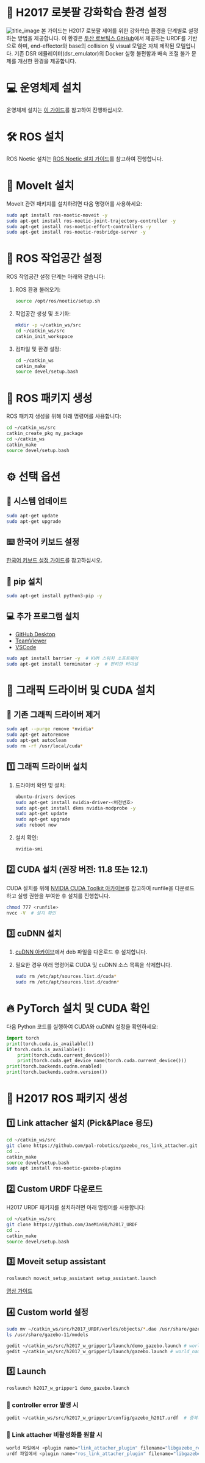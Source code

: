 

# 🤖 H2017 로봇팔 강화학습 환경 설정
![title_image](https://github.com/user-attachments/assets/9e745252-7a92-4869-88d4-d8001fb0bb89)
본 가이드는 H2017 로봇팔 제어를 위한 강화학습 환경을 단계별로 설정하는 방법을 제공합니다. 이 환경은 [두산 로보틱스 GitHub](https://github.com/doosan-robotics/doosan-robot)에서 제공하는 URDF를 기반으로 하며, end-effector와 base의 collision 및 visual 모델은 자체 제작된 모델입니다. 기존 DSR 에뮬레이터(dsr_emulator)의 Docker 실행 불편함과 배속 조절 불가 문제를 개선한 환경을 제공합니다.

# 💻 운영체제 설치

운영체제 설치는 [이 가이드](https://blog.naver.com/jm_0820/223001100698)를 참고하여 진행하십시오.

# 🛠️ ROS 설치

ROS Noetic 설치는 [ROS Noetic 설치 가이드](http://wiki.ros.org/noetic/Installation/Ubuntu)를 참고하여 진행합니다.

# 🦾 MoveIt 설치

MoveIt 관련 패키지를 설치하려면 다음 명령어를 사용하세요:

```bash
sudo apt install ros-noetic-moveit -y
sudo apt-get install ros-noetic-joint-trajectory-controller -y
sudo apt-get install ros-noetic-effort-controllers -y
sudo apt-get install ros-noetic-rosbridge-server -y
```

# 📁 ROS 작업공간 설정

ROS 작업공간 설정 단계는 아래와 같습니다:

1. ROS 환경 불러오기:

    ```bash
    source /opt/ros/noetic/setup.sh
    ```

2. 작업공간 생성 및 초기화:

    ```bash
    mkdir -p ~/catkin_ws/src
    cd ~/catkin_ws/src
    catkin_init_workspace
    ```

3. 컴파일 및 환경 설정:

    ```bash
    cd ~/catkin_ws
    catkin_make
    source devel/setup.bash
    ```

# 📁 ROS 패키지 생성

ROS 패키지 생성을 위해 아래 명령어를 사용합니다:

```bash
cd ~/catkin_ws/src
catkin_create_pkg my_package
cd ~/catkin_ws
catkin_make
source devel/setup.bash
```

# ⚙️ 선택 옵션

## 📅 시스템 업데이트

```bash
sudo apt-get update
sudo apt-get upgrade
```

## ⌨️ 한국어 키보드 설정

[한국어 키보드 설정 가이드](https://shanepark.tistory.com/231)를 참고하십시오.

## 🐍 pip 설치

```bash
sudo apt-get install python3-pip -y
```

## 💻 추가 프로그램 설치

- [GitHub Desktop](https://gist.github.com/berkorbay/6feda478a00b0432d13f1fc0a50467f1)
- [TeamViewer](https://www.teamviewer.com/ko/download/linux/)
- [VSCode](https://code.visualstudio.com/download)

```bash
sudo apt install barrier -y  # KVM 스위치 소프트웨어
sudo apt-get install terminator -y  # 편리한 터미널
```

# 🎨 그래픽 드라이버 및 CUDA 설치

## 🚮 기존 그래픽 드라이버 제거

```bash
sudo apt --purge remove *nvidia*
sudo apt-get autoremove
sudo apt-get autoclean
sudo rm -rf /usr/local/cuda*
```

## 1️⃣ 그래픽 드라이버 설치

1. 드라이버 확인 및 설치:

    ```bash
    ubuntu-drivers devices
    sudo apt-get install nvidia-driver-<버전번호>
    sudo apt-get install dkms nvidia-modprobe -y
    sudo apt-get update
    sudo apt-get upgrade
    sudo reboot now
    ```

2. 설치 확인:

    ```bash
    nvidia-smi
    ```

## 2️⃣ CUDA 설치 (권장 버전: 11.8 또는 12.1)

CUDA 설치를 위해 [NVIDIA CUDA Toolkit 아카이브](https://developer.nvidia.com/cuda-toolkit-archive)를 참고하여 runfile을 다운로드하고 실행 권한을 부여한 후 설치를 진행합니다.

```bash
chmod 777 <runfile>
nvcc -V  # 설치 확인
```

## 3️⃣ cuDNN 설치

1. [cuDNN 아카이브](https://developer.nvidia.com/rdp/cudnn-archive)에서 deb 파일을 다운로드 후 설치합니다.
2. 필요한 경우 아래 명령어로 CUDA 및 cuDNN 소스 목록을 삭제합니다.

    ```bash
    sudo rm /etc/apt/sources.list.d/cuda*
    sudo rm /etc/apt/sources.list.d/cudnn*
    ```

# 🔥 PyTorch 설치 및 CUDA 확인

다음 Python 코드를 실행하여 CUDA와 cuDNN 설정을 확인하세요:

```python
import torch
print(torch.cuda.is_available())
if torch.cuda.is_available():
    print(torch.cuda.current_device())
    print(torch.cuda.get_device_name(torch.cuda.current_device()))
print(torch.backends.cudnn.enabled)
print(torch.backends.cudnn.version())
```

# 🦾 H2017 ROS 패키지 생성

## 1️⃣ Link attacher 설치 (Pick&Place 용도)

```bash
cd ~/catkin_ws/src
git clone https://github.com/pal-robotics/gazebo_ros_link_attacher.git -b melodic-devel
cd ..
catkin_make
source devel/setup.bash
sudo apt install ros-noetic-gazebo-plugins
```

## 2️⃣ Custom URDF 다운로드

H2017 URDF 패키지를 설치하려면 아래 명령어를 사용합니다:

```bash
cd ~/catkin_ws/src
git clone https://github.com/JaeMin98/h2017_URDF
cd ..
catkin_make
source devel/setup.bash
```

## 3️⃣ Moveit setup assistant
```bash
roslaunch moveit_setup_assistant setup_assistant.launch
```
[영상 가이드](https://www.youtube.com/watch?v=gC_CYeNccQk)

## 4️⃣ Custom world 설정
```bash
sudo mv ~/catkin_ws/src/h2017_URDF/worlds/objects/*.dae /usr/share/gazebo-11/models/
ls /usr/share/gazebo-11/models
```
```bash
gedit ~/catkin_ws/src/h2017_w_gripper1/launch/demo_gazebo.launch # world_name의 default 값을 변경 >> "$(find h2017_URDF)/worlds/custom_world.world"
gedit ~/catkin_ws/src/h2017_w_gripper1/launch/gazebo.launch # world_name의 default 값을 변경 >> "$(find h2017_URDF)/worlds/custom_world.world"
```

## 5️⃣ Launch
```bash
roslaunch h2017_w_gripper1 demo_gazebo.launch
```


### 🔴 controller error 발생 시
```bash
gedit ~/catkin_ws/src/h2017_w_gripper1/config/gazebo_h2017.urdf  # 중복된 gazebo_ros_control plugin을 제거하세요
```

### 🔴 Link attacher 비활성화를 원할 시
```bash
world 파일에서 <plugin name="link_attacher_plugin" filename="libgazebo_ros_link_attacher.so" /> 제거
urdf 파일에서 <plugin name="ros_link_attacher_plugin" filename="libgazebo_ros_link_attacher.so"/> 제거
```

